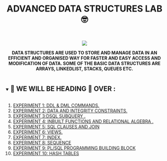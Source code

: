 <h1 align="center">ADVANCED DATA STRUCTURES LAB 🤓</h1>
<!-- PROJECT LOGO -->
<br />
<p align="center">
  <a href="https://github.com/DHANOLA/CLASS-NOTIX/tree/root/SEMESTER%202/ADVANCED%20DATA%20STRUCTURES%20LAB">
    <img src="https://media.giphy.com/media/JrXas5ecb4FkwbFpIE/giphy.gif" >
  </a>

  

  <p align="center">
  <b>DATA STRUCTURES ARE USED TO STORE AND MANAGE DATA IN AN EFFICIENT AND ORGANISED WAY FOR FASTER AND EASY ACCESS AND MODIFICATION OF DATA. SOME OF THE BASIC DATA STRUCTURES ARE ARRAYS, LINKEDLIST, STACKS, QUEUES ETC.</b>
    <br />
   
  </p>
</p>


<!-- TABLE OF CONTENTS -->
<details open="open">
  <summary><h2 style="display: inline-block">🍏 WE WILL BE HEADING 🦜 OVER :</h2></summary>
  <ol>
      <li>  <a href="https://github.com/DHANOLA/CLASS-NOTIX/blob/root/SEMESTER%203/ADVANCED%20DATABASE%20MANAGEMENT%20SYSTEMS%20LAB/EXPERIMENT%201/EXPERIMENT%201.pdf" style="color: ">EXPERIMENT 1: DDL & DML COMMANDS.</a></li>
                <li><a href="https://github.com/DHANOLA/CLASS-NOTIX/tree/root/SEMESTER%203/ADVANCED%20DATABASE%20MANAGEMENT%20SYSTEMS%20LAB/EXPERIMENT%202/EXPERIMENT%202.pdf" style="color: ">EXPERIMENT 2: DATA AND INTEGRITY CONSTRAINTS.</a></li>
              <li><a href="https://github.com/DHANOLA/CLASS-NOTIX/tree/root/SEMESTER%203/ADVANCED%20DATABASE%20MANAGEMENT%20SYSTEMS%20LAB/EXPERIMENT%203/EXPERIMENT%203.pdf" style="color: ">EXPERIMENT 3:DSQL SUBQUERY .</a></li>
              <li><a href="https://github.com/DHANOLA/CLASS-NOTIX/tree/root/SEMESTER%203/ADVANCED%20DATABASE%20MANAGEMENT%20SYSTEMS%20LAB/EXPERIMENT%204/EXPERIMENT%204.pdf" style="color: ">EXPERIMENT 4: INBUILT FUNCTIONS AND RELATIONAL ALGEBRA .</a></li>
              <li><a href="https://github.com/DHANOLA/CLASS-NOTIX/tree/root/SEMESTER%203/ADVANCED%20DATABASE%20MANAGEMENT%20SYSTEMS%20LAB/EXPERIMENT%205/EXPERIMENT%205.pdf" style="color: ">EXPERIMENT 5: SQL CLAUSES AND JOIN </a></li>
             <li><a href="https://github.com/DHANOLA/CLASS-NOTIX/tree/root/SEMESTER%203/ADVANCED%20DATABASE%20MANAGEMENT%20SYSTEMS%20LAB/EXPERIMENT%206/EXPERIMENT%206.pdf" style="color: ">EXPERIMENT 6: VIEWS.</a></li>
              <li><a href="https://github.com/DHANOLA/CLASS-NOTIX/tree/root/SEMESTER%203/ADVANCED%20DATABASE%20MANAGEMENT%20SYSTEMS%20LAB/EXPERIMENT%207/EXPERIMENT%207.pdf" style="color: ">EXPERIMENT 7: INDEX.</a></li>
            <li><a href="https://github.com/DHANOLA/CLASS-NOTIX/tree/root/SEMESTER%203/ADVANCED%20DATABASE%20MANAGEMENT%20SYSTEMS%20LAB/EXPERIMENT%208/EXPERIMENT%208.pdf" style="color: ">EXPERIMENT 8: SEQUENCE</a></li>
            <li><a href="https://github.com/DHANOLA/CLASS-NOTIX/tree/root/SEMESTER%203/ADVANCED%20DATABASE%20MANAGEMENT%20SYSTEMS%20LAB/EXPERIMENT%209/EXPERIMENT%209.pdf" style="color: ">EXPERIMENT 9: PL/SQL PROGRAMMING BUILDING BLOCK</a></li>
            <li><a href="https://github.com/DHANOLA/CLASS-FUNCTION & PROCEDURE IN PL/SQLNOTIX/tree/root/SEMESTER%203/ADVANCED%20DATABASE%20MANAGEMENT%20SYSTEMS%20LAB/EXPERIMENT%2010/EXPERIMENT%2010.pdf" style="color: ">EXPERIMENT 10: HASH TABLES </a></li>
           
          
        
  </ol>
</details>



